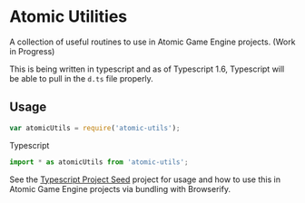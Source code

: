 # Atomic Utilities

A collection of useful routines to use in Atomic Game Engine projects.
(Work in Progress)

This is being written in typescript and as of Typescript 1.6, Typescript will be able to pull in the `d.ts` file properly.


## Usage

```javascript
var atomicUtils = require('atomic-utils');
```

Typescript
```javascript
import * as atomicUtils from 'atomic-utils';
```


See the [Typescript Project Seed](../tsc_project_seed/README) project for usage and how to use this in Atomic Game Engine projects via bundling with Browserify.
